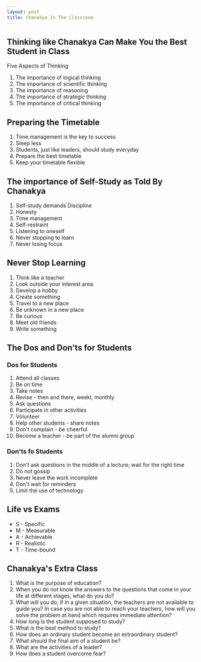 ```yaml
---
layout: post
title: Chanakya In The Classroom
---
```


## Thinking like Chanakya Can Make You the Best Student in Class
Five Aspects of Thinking  
1. The importance of logical thinking  
2. The importance of scientific thinking  
3. The importance of reasoning  
4. The importance of strategic thinking  
5. The importance of critical thinking  
  
   
## Preparing the Timetable  
1. Time management is the key to success  
2. Sleep less  
3. Students, just like leaders, should study everyday  
4. Prepare the best timetable  
5. Keep your timetable flexible  
  
   
## The importance of Self-Study as Told By Chanakya  
1. Self-study demands Discipline  
2. Honesty  
3. Time management  
4. Self-restraint  
5. Listening to oneself  
6. Never stopping to learn  
7. Never losing focus  
  

## Never Stop Learning  
1. Think like a teacher  
2. Look outside your interest area  
3. Develop a hobby  
4. Create something  
5. Travel to a new place  
6. Be unknown in a new place  
7. Be curious  
8. Meet old friends  
9. Write something  
  

## The Dos and Don'ts for Students  
  
### Dos for Students  
1. Attend all classes  
2. Be on time  
3. Take notes  
4. Revise - then and there, weekl, monthly  
5. Ask questions  
6. Participate in other activities  
7. Volunteer  
8. Help other students - share notes  
9. Don't complain - be cheerful  
10. Become a teacher - be part of the alumni group  

### Don'ts fo Students  
1. Don't ask questions in the middle of a lecture; wait for the right time  
2. Do not gossip  
3. Never leave the work incomplete  
4. Don't wait for reminders  
5. Limit the use of technology  
  
  
## Life vs Exams  
* S - Specific  
* M - Measurable  
* A - Achievable  
* R - Realistic  
* T - Time-bound   
  
  
## Chanakya's Extra Class  
1. What is the purpose of education?  
2. When you do not know the answers to the questions that come in your life at different stages, what do you do?  
3. What will you do, if in a given situation, the teachers are not available to guide you? In case you are not able to reach your teachers, how will you solve the problem at hand which requires immediate attention?  
4. How long is the student supposed to study?  
5. What is the best method to study?  
6. How does an ordinary student become an extraordinary student?  
7. What should the final aim of a student be?  
8. What are the activities of a leader?  
9. How does a student overcome fear?  
  